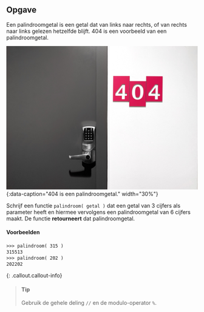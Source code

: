 ## Opgave
Een palindroomgetal is een getal dat van links naar rechts, of van rechts naar links gelezen hetzelfde blijft. 404 is een voorbeeld van een palindroomgetal.

![palindroomgetal](media/404.jpg "palindroomgetal"){:data-caption="404 is een palindroomgetal." width="30%"}

Schrijf een functie `palindroom( getal )` dat een getal van 3 cijfers als parameter heeft en hiermee vervolgens een palindroomgetal van 6 cijfers maakt. De functie **retourneert** dat palindroomgetal.

#### Voorbeelden
```
>>> palindroom( 315 )
315513
>>> palindroom( 202 )
202202
```

{: .callout.callout-info}
> #### Tip
> Gebruik de gehele deling `//` en de modulo-operator `%`.

